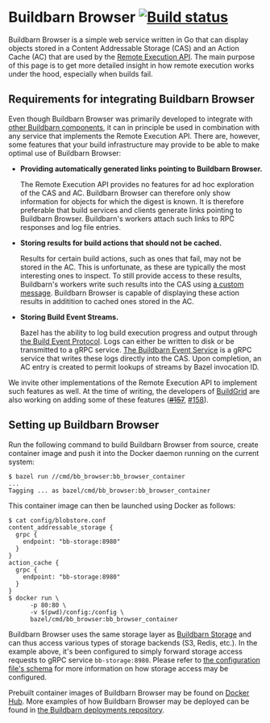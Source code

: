 # Buildbarn Browser [![Build status](https://badge.buildkite.com/e3a50ce641ac264df8fffe8c52931f850f8e00e8852a5c7ee4.svg)](https://buildkite.com/buildbarn/bb-browser)

Buildbarn Browser is a simple web service written in Go that can display
objects stored in a Content Addressable Storage (CAS) and an Action
Cache (AC) that are used by the [Remote Execution API](https://github.com/bazelbuild/remote-apis).
The main purpose of this page is to get more detailed insight in how
remote execution works under the hood, especially when builds fail.

## Requirements for integrating Buildbarn Browser

Even though Buildbarn Browser was primarily developed to integrate with
[other Buildbarn components](https://github.com/buildbarn/bb-remote-execution),
it can in principle be used in combination with any service that
implements the Remote Execution API. There are, however, some features
that your build infrastructure may provide to be able to make optimal
use of Buildbarn Browser:

- **Providing automatically generated links pointing to Buildbarn Browser.**

  The Remote Execution API provides no features for ad hoc exploration
  of the CAS and AC. Buildbarn Browser can therefore only show
  information for objects for which the digest is known. It is therefore
  preferable that build services and clients generate links pointing to
  Buildbarn Browser. Buildbarn's workers attach such links to RPC
  responses and log file entries.

- **Storing results for build actions that should not be cached.**

  Results for certain build actions, such as ones that fail, may not be
  stored in the AC. This is unfortunate, as these are typically the most
  interesting ones to inspect. To still provide access to these results,
  Buildbarn's workers write such results into the CAS using
  [a custom message](https://github.com/buildbarn/bb-storage/blob/master/pkg/proto/cas/cas.proto).
  Buildbarn Browser is capable of displaying these action results in
  additition to cached ones stored in the AC.

- **Storing Build Event Streams.**

  Bazel has the ability to log build execution progress and output
  through [the Build Event Protocol](https://docs.bazel.build/versions/master/build-event-protocol.html).
  Logs can either be written to disk or be transmitted to a gRPC
  service. [The Buildbarn Event Service](https://github.com/buildbarn/bb-event-service)
  is a gRPC service that writes these logs directly into the CAS. Upon
  completion, an AC entry is created to permit lookups of streams by
  Bazel invocation ID.

We invite other implementations of the Remote Execution API to implement
such features as well. At the time of writing, the developers of
[BuildGrid](https://gitlab.com/BuildGrid) are also working on adding
some of these features (~~[#157](https://gitlab.com/BuildGrid/buildgrid/issues/157)~~,
[#158](https://gitlab.com/BuildGrid/buildgrid/issues/158)).

## Setting up Buildbarn Browser

Run the following command to build Buildbarn Browser from source, create
container image and push it into the Docker daemon running on the
current system:

```
$ bazel run //cmd/bb_browser:bb_browser_container
...
Tagging ... as bazel/cmd/bb_browser:bb_browser_container
```

This container image can then be launched using Docker as follows:

```
$ cat config/blobstore.conf
content_addressable_storage {
  grpc {
    endpoint: "bb-storage:8980"
  }
}
action_cache {
  grpc {
    endpoint: "bb-storage:8980"
  }
}
$ docker run \
      -p 80:80 \
      -v $(pwd)/config:/config \
      bazel/cmd/bb_browser:bb_browser_container
```

Buildbarn Browser uses the same storage layer as
[Buildbarn Storage](https://github.com/buildbarn/bb-storage) and can thus
access various types of storage backends (S3, Redis, etc.). In the example
above, it's been configured to simply forward storage access requests to
gRPC service `bb-storage:8980`.  Please refer to
[the configuration file's schema](https://github.com/buildbarn/bb-storage/blob/master/pkg/proto/configuration/blobstore/blobstore.proto)
for more information on how storage access may be configured.

Prebuilt container images of Buildbarn Browser may be found on
[Docker Hub](https://hub.docker.com/r/buildbarn/bb-browser). More
examples of how Buildbarn Browser may be deployed can be found in
[the Buildbarn deployments repository](https://github.com/buildbarn/bb-deployments).

